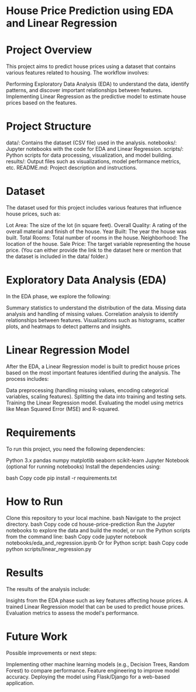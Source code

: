 # House Price Prediction using EDA and Linear Regression
# Project Overview
This project aims to predict house prices using a dataset that contains various features related to housing. The workflow involves:

Performing Exploratory Data Analysis (EDA) to understand the data, identify patterns, and discover important relationships between features.
Implementing Linear Regression as the predictive model to estimate house prices based on the features.
# Project Structure
data/: Contains the dataset (CSV file) used in the analysis.
notebooks/: Jupyter notebooks with the code for EDA and Linear Regression.
scripts/: Python scripts for data processing, visualization, and model building.
results/: Output files such as visualizations, model performance metrics, etc.
README.md: Project description and instructions.
# Dataset
The dataset used for this project includes various features that influence house prices, such as:

Lot Area: The size of the lot (in square feet).
Overall Quality: A rating of the overall material and finish of the house.
Year Built: The year the house was built.
Total Rooms: Total number of rooms in the house.
Neighborhood: The location of the house.
Sale Price: The target variable representing the house price.
(You can either provide the link to the dataset here or mention that the dataset is included in the data/ folder.)

# Exploratory Data Analysis (EDA)
In the EDA phase, we explore the following:

Summary statistics to understand the distribution of the data.
Missing data analysis and handling of missing values.
Correlation analysis to identify relationships between features.
Visualizations such as histograms, scatter plots, and heatmaps to detect patterns and insights.
# Linear Regression Model
After the EDA, a Linear Regression model is built to predict house prices based on the most important features identified during the analysis. The process includes:

Data preprocessing (handling missing values, encoding categorical variables, scaling features).
Splitting the data into training and testing sets.
Training the Linear Regression model.
Evaluating the model using metrics like Mean Squared Error (MSE) and R-squared.
# Requirements
To run this project, you need the following dependencies:

Python 3.x
pandas
numpy
matplotlib
seaborn
scikit-learn
Jupyter Notebook (optional for running notebooks)
Install the dependencies using:

bash
Copy code
pip install -r requirements.txt
# How to Run
Clone this repository to your local machine.
bash
Navigate to the project directory.
bash
Copy code
cd house-price-prediction
Run the Jupyter notebooks to explore the data and build the model, or run the Python scripts from the command line:
bash
Copy code
jupyter notebook notebooks/eda_and_regression.ipynb
Or for Python script:
bash
Copy code
python scripts/linear_regression.py
# Results
The results of the analysis include:

Insights from the EDA phase such as key features affecting house prices.
A trained Linear Regression model that can be used to predict house prices.
Evaluation metrics to assess the model's performance.
# Future Work
Possible improvements or next steps:

Implementing other machine learning models (e.g., Decision Trees, Random Forest) to compare performance.
Feature engineering to improve model accuracy.
Deploying the model using Flask/Django for a web-based application.
